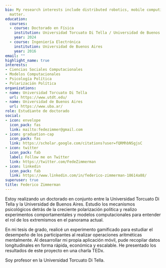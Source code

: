 ```yaml
---
bio: My research interests include distributed robotics, mobile computing and programmable
  matter.
education:
  courses:
  - course: Doctorado en Física
    institution: Universidad Torcuato Di Tella / Universidad de Buenos Aires
    year: 2024
  - course: Ingeniería Electrónica
    institution: Universidad de Buenos Aires
    year: 2016
email: ""
highlight_name: true
interests:
- Ciencias Sociales Computacionales
- Modelos Computacionales
- Psicología Política
- Polarización Política
organizations:
- name: Universidad Torcuato Di Tella
  url: https://www.utdt.edu/
- name: Universidad de Buenos Aires
  url: https://www.uba.ar/
role: Estudiante de doctorado
social:
- icon: envelope
  icon_pack: fas
  link: mailto:fedezimmer@gmail.com
- icon: graduation-cap
  icon_pack: fas
  link: https://scholar.google.com/citations?user=fQRMhbNSgjsC
- icon: twitter
  icon_pack: fab
  label: Follow me on Twitter
  link: https://twitter.com/FedeZimmerman
- icon: linkedin
  icon_pack: fab
  link: https://www.linkedin.com/in/federico-zimmerman-18614a88/
superuser: true
title: Federico Zimmerman
---
```


Estoy realizando un doctorado en conjunto entre la Universidad Torcuato Di Tella y la Universidad de Buenos Aires. Estudio los mecanismos psicológicos detrás de la creciente polarización política y realizo experimentos comportamentales y modelos computacionales para entender el rol de los extremismos en el panorama actual.

En mi tesis de grado, realicé un experimento gamificado para estudiar el desempeño de los participantes al realizar operaciones aritméticas mentalmente. Al desarrollar mi propia aplicación móvil, pude recopilar datos longitudinales en forma rápida, económica y escalable. He presentado los resultados de este proyecto en una charla TEDx.

Soy profesor en la Universidad Torcuato Di Tella.